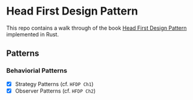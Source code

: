 # Head First Design Pattern

This repo contains a walk through of the book [Head First Design Pattern](https://github.com/bethrobson/Head-First-Design-Patterns) implemented in Rust.

## Patterns

### Behaviorial Patterns

-   [x] Strategy Patterns (cf. `HFDP Ch1`)
-   [x] Observer Patterns (cf. `HFDP Ch2`)
